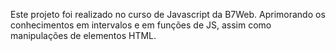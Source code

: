 Este projeto foi realizado no curso de Javascript da B7Web. Aprimorando os conhecimentos em intervalos e em funções de JS, assim como manipulações de elementos HTML.
